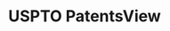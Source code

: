 ---
layout: default
bigquery: https://console.cloud.google.com/bigquery?p=patents-public-data&d=patentsview&page=dataset
citation: Attribution should be given to PatentsView for use, distribution, or derivative
  works.
code: https://github.com/CSSIP-AIR/PatentsView-Code-Snippets/
contributors: USPTO
cost: None
description: 'PatentsView includes US patent data including raw data (summaries, applications,
  pregrant applications), disambugations of inventors and assignees, and inventor
  gender estimates.  Also foreign priority data, # of figures and sheets, and government
  interest statements.'
documentation: https://patentsview.org/query/builder-faqs
last_edit: 04/09/2022, 20:28:28
location: https://patentsview.org/
maintained_by: USPTO
record_creation_timestamp: 12/2/2020 17:20:46
schema_fields:
- disamb_inventor_id_20200929
- fname
- num
- gi_statement
- designation
- field_id
- doctype
- name_last
- main_group
- series_code
- disamb_inventor_id_20191008
- disamb_assignee_id_20191231
- level_one
- role
- lapse_of_patent
- group_id
- group
- county
- disamb_inventor_id_20181127
- disamb_assignee_id_20191008
- disamb_inventor_id_20201229
- num_claims
- patent_id
- rule_47
- disamb_inventor_id_20190820
- section_id
- action_date
- category_id
- subgroup_id
- date
- lawyer_id
- level_two
- symbol_position
- organization_id
- disamb_assignee_id_20190820
- disamb_assignee_id_20200630
- num_sheets
- subgroup
- kind
- uuid
- length
- disamb_inventor_id_20200331
- classification_level
- disamb_inventor_id_20190312
- id
- _371_date
- rawassignee_id
- num_figures
- lname
- mainclass_id
- name
- city
- organization
- subclass_id
- disamb_inventor_id_20180528
- rawlocation_id
- status
- inventor_id
- doc_type
- section
- longitude
- latin_name
- subcategory_id
- relkind
- ipc_class
- latitude
- disamb_assignee_id_20200929
- attribution_status
- disamb_assignee_id_20181127
- county_fips
- reldocno
- subsection_id
- application_id
- type
- disamb_inventor_id_20170808
- filename
- rawinventor_id
- state_fips
- location_id
- sequence
- term_disclaimer
- sector_title
- name_first
- text
- f371_date
- abstract
- f102_date
- male_flag
- dependent
- term_extension
- disamb_inventor_id_20200630
- title
- disclaimer_date
- applicant_type
- rel_id
- country
- _102_date
- number
- subclass
- withdrawn
- deceased
- assignee_id
- latlong
- male
- disamb_inventor_id_20171226
- term_grant
- state
- contract_award_number
- exemplary
- publication_number
- disamb_assignee_id_20200331
- level_three
- citation_id
- classification_data_source
- disamb_inventor_id_20191231
- disamb_assignee_id_20190312
- variety
- disamb_inventor_id_20171003
- disamb_inventor_id_20170307
- country_transformed
- category
- field_title
- classification_status
- classification_value
- ipc_version_indicator
shortname: patentsview
tags:
- disambiguation
- United States
- gender
terms_of_use: Creative Commons Attribution 4.0 International License.
timeframe: 1963-1999
title: USPTO PatentsView
uuid: cf1780b1-e265-4e49-8d1d-83b9cfe0fd9a
---